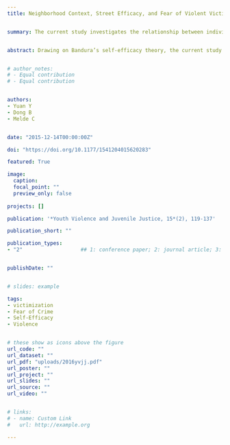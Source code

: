 ```yaml
---
title: Neighborhood Context, Street Efficacy, and Fear of Violent Victimization


summary: The current study investigates the relationship between individuals’ perceived self-efficacy of avoiding unsafe situations and fear of violence in a neighborhood context.


abstract: Drawing on Bandura’s self-efficacy theory, the current study investigates the relationship between individuals’ perceived self-efficacy of avoiding unsafe situations and fear of violence in a neighborhood context. Specifically, it is hypothesized that adolescents who report higher levels of street efficacy are less likely to exhibit fear of violence than adolescents who report lower levels of street efficacy. Using panel data from the Project on Human Development in Chicago Neighborhoods, the authors estimate a series of multilevel ordinal logistic regression models to explain the relationship between street efficacy and fear of violence controlling for both individual-level and neighborhoodlevel covariates. The results confirm the hypothesis that adolescents’ prior street efficacy is negatively associated with subsequent fear of violence. The current study suggests that a social cognitive perspective should be incorporated into the fear of crime literature. Policy implications of the findings are discussed, along with suggestions for future research. 


# author_notes:
# - Equal contribution
# - Equal contribution


authors:
- Yuan Y
- Dong B
- Melde C


date: "2015-12-14T00:00:00Z"

doi: "https://doi.org/10.1177/1541204015620283"

featured: True

image:
  caption: 
  focal_point: ""
  preview_only: false
  
projects: []

publication: '*Youth Violence and Juvenile Justice, 15*(2), 119-137'

publication_short: ""

publication_types:
- "2"                   ## 1: conference paper; 2: journal article; 3: preprint; 4: reprot ... 


publishDate: ""


# slides: example

tags:
- victimization
- Fear of Crime
- Self-Efficacy
- Violence


# these show as icons above the figure
url_code: ""
url_dataset: ""
url_pdf: "uploads/2016yvjj.pdf"
url_poster: ""
url_project: ""
url_slides: ""
url_source: ""
url_video: ""


# links:
# - name: Custom Link
#   url: http://example.org

---
```



